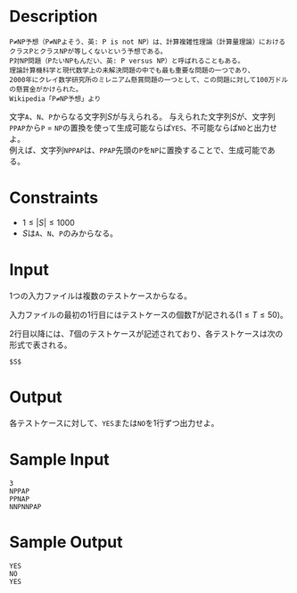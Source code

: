 # Description
```
P≠NP予想（P≠NPよそう、英: P is not NP）は、計算複雑性理論（計算量理論）におけるクラスPとクラスNPが等しくないという予想である。
P対NP問題（PたいNPもんだい、英: P versus NP）と呼ばれることもある。
理論計算機科学と現代数学上の未解決問題の中でも最も重要な問題の一つであり、
2000年にクレイ数学研究所のミレニアム懸賞問題の一つとして、この問題に対して100万ドルの懸賞金がかけられた。
Wikipedia「P≠NP予想」より
```

文字`A`、`N`、`P`からなる文字列$S$が与えられる。
与えられた文字列$S$が、文字列`PPAP`から`P` = `NP`の置換を使って生成可能ならば`YES`、不可能ならば`NO`と出力せよ。  
例えば、文字列`NPPAP`は、`PPAP`先頭の`P`を`NP`に置換することで、生成可能である。

# Constraints
 - $1 \leq |S| \leq 1000$  
 - $S$は`A`、`N`、`P`のみからなる。

# Input
1つの入力ファイルは複数のテストケースからなる。  

入力ファイルの最初の1行目にはテストケースの個数$T$が記される$(1 \leq T \leq 50)$。

2行目以降には、$T$個のテストケースが記述されており、各テストケースは次の形式で表される。
```
$S$
```
# Output
各テストケースに対して、`YES`または`NO`を1行ずつ出力せよ。

# Sample Input
```
3
NPPAP
PPNAP
NNPNNPAP
```
# Sample Output
```
YES
NO
YES
```
